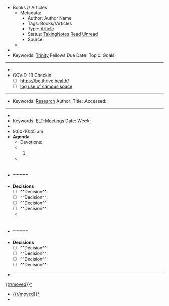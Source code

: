 - Books // Articles
    - Metadata:
        - Author: Author Name
        - Tags: Books//Articles
        - Type: [Article](<Article.md>)
        - Status: [TakingNotes](<TakingNotes.md>) [Read](<Read.md>) [Unread](<Unread.md>)
        - Source:
    - 
- 
- Keywords: [Trinity](<Trinity.md>) Fellows
Due Date: 
Topic: 
Goals: 
- ----------------
- 
- COVID-19 Checkin
    - [ ] https://bc.thrive.health/
    - [ ] [log use of campus space](https://trinitywestern.teamdynamix.com/TDClient/1904/Portal/Requests/TicketRequests/NewForm?ID=1667BlHMHXs_)
- -----------------
- Keywords: [Research](<Research.md>)
Author: 
Title: 
Accessed: 
---------------------
- 
- Keywords: [ELT-Meetings](<ELT-Meetings.md>)
Date: 
Week: 
- 
- 9:00-10:45 am
- **Agenda**
    - Devotions:
    - 1.
    - 
- ## -----
- **Decisions**
    - [ ] ^^Decision^^:  
    - [ ] ^^Decision^^:  
    - [ ] ^^Decision^^:  
    - [ ] ^^Decision^^:  
    - 
- ## -----
- **Decisions**
    - [ ] ^^Decision^^:  
    - [ ] ^^Decision^^:  
    - [ ] ^^Decision^^:  
    - [ ] ^^Decision^^:  
- ______________
{{[r/moved](<r/moved.md>)}}[*]()
- {{[r/moved](<r/moved.md>)}}[*](((r7eud5XJx)))
- 
